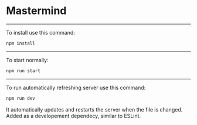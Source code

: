 # Mastermind

---

To install use this command:

```bash
npm install
```

---

To start normally:

```bash
npm run start
```

---

To run automatically refreshing server use this command:

```bash
npm run dev
```

It automatically updates and restarts the server when the file is changed.
Added as a developement dependecy, similar to ESLint.
